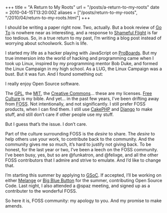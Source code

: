 +++
title = "A Return to My Roots"
url = "/posts/a-return-to-my-roots"
date = 2010-04-15T13:20:00Z
aliases = ["/posts/return-to-my-roots", "/2010/04/return-to-my-roots.html"]
+++

I should be writing a paper right now. Two, actually. But a book review of [Go To](http://www.amazon.com/Engineers-Scientists-Iconoclasts-Programmers-Revolution/dp/0465042260/ref=sr_1_1?ie=UTF8&amp;s=books&amp;qid=1271365342&amp;sr=8-1 "Surprisingly, very inspiring and informational. I recommend it. Maybe not highly, but still a recommended read.") is nowhere near as interesting, and a response to [Shameful Flight](http://www.amazon.com/Shameful-Flight-Years-British-Empire/dp/0195393945/ref=sr_1_1?ie=UTF8&amp;s=books&amp;qid=1271365296&amp;sr=8-1 "It was a terrible book. Don’t read it.") is far too tedious. So, in a true return to my past, I’m writing a blog post instead of worrying about schoolwork. Such is life.

I started my life as a hacker playing with JavaScript on [ProBoards](http://www.proboards.com "It’s still a shame to admit this."). But my true immersion into the world of hacking and programming came when I took up Linux, inspired by my programming mentor Bob Duke, and formed the Linux Campaign in my high school. As a LUG, the Linux Campaign was a bust. But it was fun. And I found something out:

I really enjoy Open Source software.

The [GPL](http://www.gnu.org/licenses/gpl.html "I’m liberal. I’m the first to admit it."), the [MIT](http://en.wikipedia.org/wiki/MIT_License "Sorry, only a Wikipedia page."), the [Creative Commons](http://www.creativecommons.org "Moving away from my ideals, but still wonderful.")… these are my licenses. [Free Culture](http://www.free-culture.cc "The phenomenal treatise by Lawrence Lessig. Go read it now. Even if you already have. NOW.") is my bible. And yet… in the past few years, I’ve been drifting away from <abbr title="Free Open Source Software">FOSS</abbr>. Not intentionally, and not significantly. I still prefer FOSS products, when I can find them. I still use [CakePHP](http://www.cakephp.org "OK, in honesty, I’ve been drifting more towards Python lately. I can’t help it. It’s prettier.") and [Django](http://www.djangoproject.com "Even if I am still an amateur.") to make stuff, and still don’t care if other people use my stuff.

But I guess that’s the issue. I don’t care.

Part of the culture surrounding FOSS is the _desire_ to share. The _desire_ to help others use your work, to contribute back to the community. And the community gives me so much, it’s hard to justify not giving back. To be honest, for the last year or two, I’ve been a leech on the FOSS community. I’ve been busy, yes, but so are @funkatron, and @felixge, and all the other FOSS contributors that I admire and strive to emulate. And I’d like to change that.

I’m starting this summer by applying to [GSoC](http://socghop.appspot.com "Google Summer of Code"). If accepted, I’ll be working on either [Melange](http://code.google.com/p/soc "The Spice of Creation") or [Big Blue Button](http://www.bigbluebutton.org "Very relevant to my actual JOB. So everyone wins!") for the summer, contributing Open Source Code. Last night, I also attended a @spaz meeting, and signed up as a contributer to the wonderful FOSS.

So here it is, FOSS community: my apology to you. And my promise to make amends.
